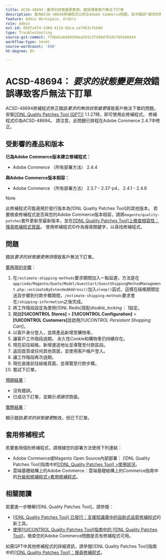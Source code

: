 ```yaml
---
title: ACSD-48694：要求的狀態變更無效。錯誤導致客戶無法下訂單
description: 套用ACSD-48694修補程式以修正Adobe Commerce問題，其中錯誤*請求的無效狀態變更*會阻止客戶下訂單。
feature: Admin Workspace, Orders
role: Admin
exl-id: 6b9fa474-1d9d-411d-bbca-ce7463cfeb0d
type: Troubleshooting
source-git-commit: 7fdb02a6d89d50ea593c5fd99d78101f89198424
workflow-type: tm+mt
source-wordcount: '458'
ht-degree: 0%

---
```


# ACSD-48694： *要求的狀態變更無效*&#x200B;錯誤導致客戶無法下訂單

ACSD-48694修補程式修正錯誤&#x200B;*要求的無效狀態變更*&#x200B;導致客戶無法下單的問題。 安裝[[!DNL Quality Patches Tool (QPT)]](https://experienceleague.adobe.com/zh-hant/docs/commerce-operations/tools/quality-patches-tool/quality-patches-tool-to-self-serve-quality-patches) 1.1.27時，即可使用此修補程式。 修補程式ID為ACSD-48694。 請注意，此問題已排程在Adobe Commerce 2.4.7中修正。

## 受影響的產品和版本

**已為Adobe Commerce版本建立修補程式：**

* Adobe Commerce （所有部署方法） 2.4.4

**與Adobe Commerce版本相容：**

* Adobe Commerce （所有部署方法） 2.3.7 - 2.37-p4， 2.4.1 - 2.4.6

>[!NOTE]
>
>此修補程式可能適用於發行版本為[!DNL Quality Patches Tool]的其他版本。 若要檢查修補程式是否與您的Adobe Commerce版本相容，請將`magento/quality-patches`套件更新至最新版本，並在[[!DNL Quality Patches Tool]上檢查相容性：搜尋修補程式頁面](https://experienceleague.adobe.com/tools/commerce-quality-patches/index.html?lang=zh-Hant)。 使用修補程式ID作為搜尋關鍵字，以尋找修補程式。

## 問題

錯誤&#x200B;*要求的狀態變更無效*&#x200B;導致客戶無法下訂單。

<u>要再現的步驟</u>：

1. 在`/estimate-shipping-methods`要求期間加入一點延遲，方法是在`app/code/Magento/Quote/Model/GuestCart/GuestShippingMethodManagement.php::estimateByExtendedAddress()`加入`sleep()`函式，這樣在結帳期間從送貨步驟到付款步驟期間，`/estimate-shipping-methods`要求會在`/shipping-information`之後完成。
1. 將工作階段設定為使用[!DNL Redis]搭配&#x200B;*disable_locking： 1*&#x200B;設定。
1. 開啟&#x200B;**[!UICONTROL Stores]** > **[!UICONTROL Configuration]** > **[!UICONTROL Customers]**&#x200B;並啟用&#x200B;*[!UICONTROL Persistent Shopping Cart]*。
1. 以客戶身分登入，並將產品新增至購物車。
1. 讓客戶工作階段過期。 永久性Cookie和購物車仍持續存在。
1. 現在前往結帳，新增運送地址並導覽至付款區段。
1. 返回首頁或任何其他頁面，並使用客戶帳戶登入。
1. 讓工作階段再次過期。
1. 現在直接前往結帳頁面，並導覽至付款步驟。
1. 嘗試下訂單。

<u>預期結果</u>：

* 沒有錯誤。
* 已成功下訂單，並顯示&#x200B;*感謝您*&#x200B;頁面。

<u>實際結果</u>：

顯示錯誤&#x200B;*要求的狀態變更*&#x200B;無效，但已下訂單。

## 套用修補程式

若要套用個別修補程式，請根據您的部署方法使用下列連結：

* Adobe Commerce或Magento Open Source內部部署： [!DNL Quality Patches Tool]指南中的[[!DNL Quality Patches Tool] >使用狀況](/help/tools/quality-patches-tool/usage.md)。
* 雲端基礎結構上的Adobe Commerce：雲端基礎結構上的Commerce指南中的[升級和修補程式>套用修補程式](https://experienceleague.adobe.com/docs/commerce-cloud-service/user-guide/develop/upgrade/apply-patches.html?lang=zh-Hant)。

## 相關閱讀

若要進一步瞭解[!DNL Quality Patches Tool]，請參閱：

* [[!DNL Quality Patches Tool] 已發行：支援知識庫中的自助式品質修補程式](https://experienceleague.adobe.com/zh-hant/docs/commerce-operations/tools/quality-patches-tool/quality-patches-tool-to-self-serve-quality-patches)的新工具。
* [使用[!UICONTROL Quality Patches Tool]指南中的 [!DNL Quality Patches Tool]](/help/tools/quality-patches-tool/patches-available-in-qpt/check-patch-for-magento-issue-with-magento-quality-patches.md)，檢查您的Adobe Commerce問題是否有修補程式可用。


如需QPT中其他修補程式的詳細資訊，請參閱[!DNL Quality Patches Tool]指南中的[[!DNL Quality Patches Tool]：搜尋修補程式](https://experienceleague.adobe.com/tools/commerce-quality-patches/index.html?lang=zh-Hant)。
